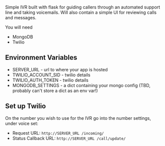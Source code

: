Simple IVR built with flask for guiding callers through an automated support line and taking voicemails. Will also contain a simple UI for reviewing calls and messages.

You will need
- MongoDB
- Twilio

Environment Variables
---------------------

- SERVER_URL - url to where your app is hosted
- TWILIO_ACCOUNT_SID - twilio details
- TWILIO_AUTH_TOKEN - twilio details
- MONGODB_SETTINGS - a dict containing your mongo config (TBD, probably can't store a dict as an env var!)

Set up Twilio
-------------
On the number you wish to use for the IVR go into the number settings, under voice set:

- Request URL: `http://SERVER_URL /incoming/`
- Status Callback URL: `http://SERVER_URL /call/update/`



